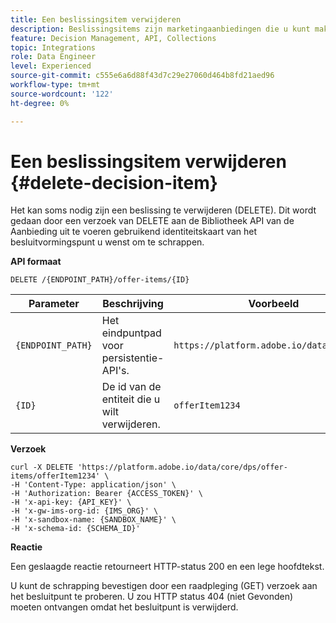```yaml
---
title: Een beslissingsitem verwijderen
description: Beslissingsitems zijn marketingaanbiedingen die u kunt maken en indelen in verzamelingen en catalogi.
feature: Decision Management, API, Collections
topic: Integrations
role: Data Engineer
level: Experienced
source-git-commit: c555e6a6d88f43d7c29e27060d464b8fd21aed96
workflow-type: tm+mt
source-wordcount: '122'
ht-degree: 0%

---
```



# Een beslissingsitem verwijderen {#delete-decision-item}

Het kan soms nodig zijn een beslissing te verwijderen (DELETE). Dit wordt gedaan door een verzoek van DELETE aan de Bibliotheek API van de Aanbieding uit te voeren gebruikend identiteitskaart van het besluitvormingspunt u wenst om te schrappen.

**API formaat**

```http
DELETE /{ENDPOINT_PATH}/offer-items/{ID}
```

| Parameter | Beschrijving | Voorbeeld |
| --------- | ----------- | ------- |
| `{ENDPOINT_PATH}` | Het eindpuntpad voor persistentie-API&#39;s. | `https://platform.adobe.io/data/core/dps` |
| `{ID}` | De id van de entiteit die u wilt verwijderen. | `offerItem1234` |

**Verzoek**

```shell
curl -X DELETE 'https://platform.adobe.io/data/core/dps/offer-items/offerItem1234' \
-H 'Content-Type: application/json' \
-H 'Authorization: Bearer {ACCESS_TOKEN}' \
-H 'x-api-key: {API_KEY}' \
-H 'x-gw-ims-org-id: {IMS_ORG}' \
-H 'x-sandbox-name: {SANDBOX_NAME}' \
-H 'x-schema-id: {SCHEMA_ID}'
```

**Reactie**

Een geslaagde reactie retourneert HTTP-status 200 en een lege hoofdtekst.

U kunt de schrapping bevestigen door een raadpleging (GET) verzoek aan het besluitpunt te proberen. U zou HTTP status 404 (niet Gevonden) moeten ontvangen omdat het besluitpunt is verwijderd.
